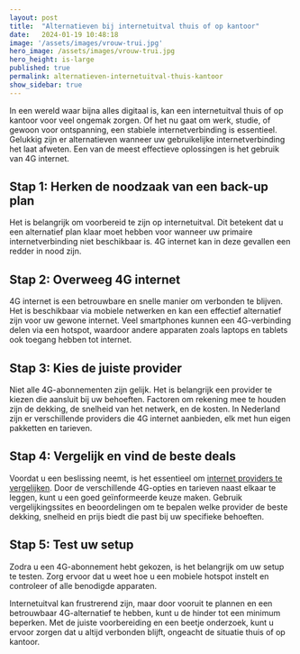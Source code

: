 ```yaml
---
layout: post
title:  "Alternatieven bij internetuitval thuis of op kantoor"
date:   2024-01-19 10:48:18
image: '/assets/images/vrouw-trui.jpg'
hero_image: /assets/images/vrouw-trui.jpg
hero_height: is-large
published: true
permalink: alternatieven-internetuitval-thuis-kantoor
show_sidebar: true
---
```


In een wereld waar bijna alles digitaal is, kan een internetuitval thuis of op kantoor voor veel ongemak zorgen. Of het nu gaat om werk, studie, of gewoon voor ontspanning, een stabiele internetverbinding is essentieel. Gelukkig zijn er alternatieven wanneer uw gebruikelijke internetverbinding het laat afweten. Een van de meest effectieve oplossingen is het gebruik van 4G internet.

## Stap 1: Herken de noodzaak van een back-up plan

Het is belangrijk om voorbereid te zijn op internetuitval. Dit betekent dat u een alternatief plan klaar moet hebben voor wanneer uw primaire internetverbinding niet beschikbaar is. 4G internet kan in deze gevallen een redder in nood zijn.

## Stap 2: Overweeg 4G internet

4G internet is een betrouwbare en snelle manier om verbonden te blijven. Het is beschikbaar via mobiele netwerken en kan een effectief alternatief zijn voor uw gewone internet. Veel smartphones kunnen een 4G-verbinding delen via een hotspot, waardoor andere apparaten zoals laptops en tablets ook toegang hebben tot internet.

## Stap 3: Kies de juiste provider

Niet alle 4G-abonnementen zijn gelijk. Het is belangrijk een provider te kiezen die aansluit bij uw behoeften. Factoren om rekening mee te houden zijn de dekking, de snelheid van het netwerk, en de kosten. In Nederland zijn er verschillende providers die 4G internet aanbieden, elk met hun eigen pakketten en tarieven.

## Stap 4: Vergelijk en vind de beste deals

Voordat u een beslissing neemt, is het essentieel om [internet providers te vergelijken](https://www.aanbiedercheck.nl/internet-providers/). Door de verschillende 4G-opties en tarieven naast elkaar te leggen, kunt u een goed geïnformeerde keuze maken. Gebruik vergelijkingssites en beoordelingen om te bepalen welke provider de beste dekking, snelheid en prijs biedt die past bij uw specifieke behoeften.

## Stap 5: Test uw setup

Zodra u een 4G-abonnement hebt gekozen, is het belangrijk om uw setup te testen. Zorg ervoor dat u weet hoe u een mobiele hotspot instelt en controleer of alle benodigde apparaten.

Internetuitval kan frustrerend zijn, maar door vooruit te plannen en een betrouwbaar 4G-alternatief te hebben, kunt u de hinder tot een minimum beperken. Met de juiste voorbereiding en een beetje onderzoek, kunt u ervoor zorgen dat u altijd verbonden blijft, ongeacht de situatie thuis of op kantoor.